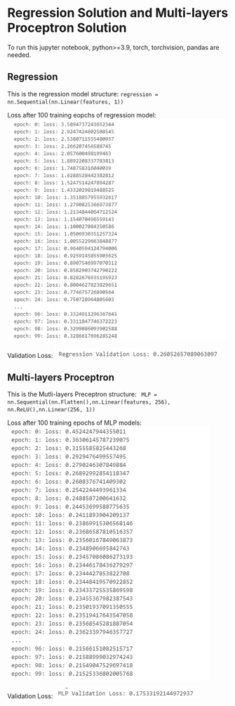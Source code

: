 <h1>Regression Solution and Multi-layers Proceptron Solution</h1>

To run this jupyter notebook, python>=3.9, torch, torchvision, pandas are needed.

<h2>Regression</h2>

This is the regression model structure:
<code>regression = nn.Sequential(nn.Linear(features, 1))</code>

Loss after 100 training eopchs of regression model:
![Regression Loss](./pic/regression_loss.png "Regression Loss")

Validation Loss:
![Regression Valid](./pic/reg_valid.png "Regression Valid")

<h2>Multi-layers Proceptron</h2>

This is the Mutli-layers Preceptron structure:
<code> MLP = nn.Sequential(nn.Flatten(),nn.Linear(features, 256), nn.ReLU(),nn.Linear(256, 1))</code>

Loss after 100 training epochs of MLP models:
![MLP Loss](./pic/MLP_loss.png "MLP Loss")

Validation Loss:
![MLP Valid](./pic/MLP_valid.png "MLP Valid")